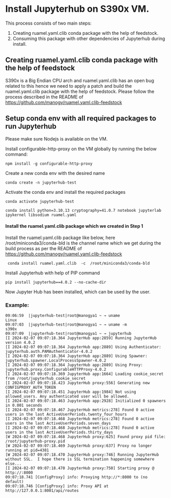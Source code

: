 
Install Jupyterhub on S390x VM.
==================================

This process consists of two main steps: 
1. Creating ruamel.yaml.clib conda package with the help of feedstock.
2. Consuming this package with other dependencies of Jupyterhub during install.


## Creating ruamel.yaml.clib conda package with the help of feedstock 

S390x is a Big Endian CPU arch and ruamel.yaml.clib has an open bug related to this hence we need to apply a patch and build the ruamel.yaml.clib package with the help of feedstock. 
Please follow the process described in the README of  https://github.com/manogy/ruamel.yaml.clib-feedstock


## Setup conda env with all required packages to run Jupyterhub
Please make sure Nodejs is available on the VM.

Install configurable-http-proxy on the VM globally by running the below command:
```
npm install -g configurable-http-proxy
``` 
Create a new conda env with the desired name

```
conda create -n jupyterhub-test
```

Activate the conda env and install the required packages

```
conda activate jupyterhub-test 

conda install python=3.10.13 cryptography=41.0.7 notebook jupyterlab ipykernel libsodium ruamel.yaml
```


#### Install the ruamel.yaml.clib package which we created in Step 1 

Install the ruamel.yaml.clib package like below, here /root/miniconda3/conda-bld is the channel name which we get during the build process as per the README of https://github.com/manogy/ruamel.yaml.clib-feedstock

```
 conda install ruamel.yaml.clib  -c  /root/miniconda3/conda-bld
```

Install Jupyterhub with help of PIP command

```
pip install jupyterhub==4.0.2 --no-cache-dir

```

Now Jupyter Hub has been installed, which can be used by the user. 


### Example:

```
09:06:59  |jupyterhub-test|root@manogya1 ~ → uname 
Linux
09:07:03  |jupyterhub-test|root@manogya1 ~ → uname -m 
s390x
09:07:09  |jupyterhub-test|root@manogya1 ~ → jupyterhub
[I 2024-02-07 09:07:18.364 JupyterHub app:2859] Running JupyterHub version 4.0.2
[I 2024-02-07 09:07:18.364 JupyterHub app:2889] Using Authenticator: jupyterhub.auth.PAMAuthenticator-4.0.2
[I 2024-02-07 09:07:18.364 JupyterHub app:2889] Using Spawner: jupyterhub.spawner.LocalProcessSpawner-4.0.2
[I 2024-02-07 09:07:18.364 JupyterHub app:2889] Using Proxy: jupyterhub.proxy.ConfigurableHTTPProxy-4.0.2
[I 2024-02-07 09:07:18.369 JupyterHub app:1664] Loading cookie_secret from /root/jupyterhub_cookie_secret
[I 2024-02-07 09:07:18.423 JupyterHub proxy:556] Generating new CONFIGPROXY_AUTH_TOKEN
[I 2024-02-07 09:07:18.451 JupyterHub app:1984] Not using allowed_users. Any authenticated user will be allowed.
[I 2024-02-07 09:07:18.463 JupyterHub app:2928] Initialized 0 spawners in 0.001 seconds
[I 2024-02-07 09:07:18.467 JupyterHub metrics:278] Found 0 active users in the last ActiveUserPeriods.twenty_four_hours
[I 2024-02-07 09:07:18.468 JupyterHub metrics:278] Found 0 active users in the last ActiveUserPeriods.seven_days
[I 2024-02-07 09:07:18.468 JupyterHub metrics:278] Found 0 active users in the last ActiveUserPeriods.thirty_days
[W 2024-02-07 09:07:18.468 JupyterHub proxy:625] Found proxy pid file: /root/jupyterhub-proxy.pid
[W 2024-02-07 09:07:18.469 JupyterHub proxy:637] Proxy no longer running at pid=4381
[W 2024-02-07 09:07:18.470 JupyterHub proxy:746] Running JupyterHub without SSL.  I hope there is SSL termination happening somewhere else...
[I 2024-02-07 09:07:18.470 JupyterHub proxy:750] Starting proxy @ http://:8000
09:07:18.741 [ConfigProxy] info: Proxying http://*:8000 to (no default)
09:07:18.746 [ConfigProxy] info: Proxy API at http://127.0.0.1:8001/api/routes


```
